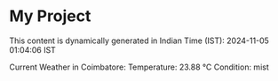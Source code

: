# My Project

This content is dynamically generated in Indian Time (IST): 2024-11-05 01:04:06 IST


Current Weather in Coimbatore:
Temperature: 23.88 °C
Condition: mist
